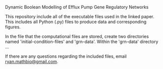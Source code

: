 Dynamic Boolean Modelling of Efflux Pump Gene Regulatory Networks

This repository include all of the executable files used in the linked paper. This includes all Python (.py) files to produce data and corresponding figures.

In the file that the computational files are stored, create two directories named 'initial-condition-files' and 'grn-data'. Within the 'grn-data' directory ...

If there are any questions regarding the included files, email ryan.mathbio@gmail.com.
